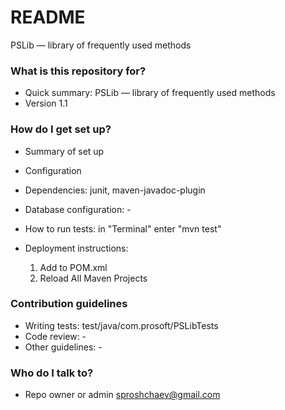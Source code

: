 # README #

PSLib — library of frequently used methods

### What is this repository for? ###

* Quick summary: PSLib — library of frequently used methods
* Version 1.1

### How do I get set up? ###

* Summary of set up
* Configuration
* Dependencies: junit, maven-javadoc-plugin
* Database configuration: -
* How to run tests: in "Terminal" enter "mvn test" 
* Deployment instructions:

  1) Add to POM.xml

  <!--
  <repositories>

    <repository>
      <id>PSLib</id>
      <url>https://raw.github.com/sproshchaev/PSLib/main/</url>
      <snapshots>
        <enabled>true</enabled>
        <updatePolicy>always</updatePolicy>
      </snapshots>
    </repository>

  </repositories>

  <dependency>
      <groupId>com.prosoft</groupId>
      <artifactId>PSLib</artifactId>
      <version>1.1</version>
  </dependency>

  -->
  
  2) Reload All Maven Projects

### Contribution guidelines ###

* Writing tests: test/java/com.prosoft/PSLibTests
* Code review: -
* Other guidelines: -

### Who do I talk to? ###

* Repo owner or admin sproshchaev@gmail.com
